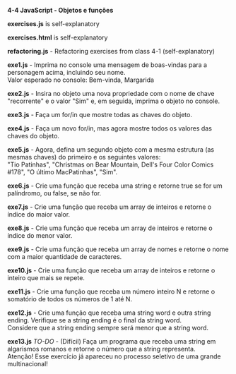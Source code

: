 <strong>4-4 JavaScript - Objetos e funções</strong>

<strong>exercises.js</strong> is self-explanatory

<strong>exercises.html</strong> is self-explanatory

<strong>refactoring.js</strong> - Refactoring exercises from class 4-1 (self-explanatory)

<strong>exe1.js</strong> - Imprima no console uma mensagem de boas-vindas para a personagem acima, incluindo seu nome.<br>
Valor esperado no console: Bem-vinda, Margarida

<strong>exe2.js</strong> - Insira no objeto uma nova propriedade com o nome de chave "recorrente" e o valor "Sim" e, em seguida, imprima o objeto no console.

<strong>exe3.js</strong> - Faça um for/in que mostre todas as chaves do objeto.

<strong>exe4.js</strong> - Faça um novo for/in, mas agora mostre todos os valores das chaves do objeto.

<strong>exe5.js</strong> - Agora, defina um segundo objeto com a mesma estrutura (as mesmas chaves) do primeiro e os seguintes valores:<br>
"Tio Patinhas", "Christmas on Bear Mountain, Dell's Four Color Comics #178", "O último MacPatinhas", "Sim".

<strong>exe6.js</strong> - Crie uma função que receba uma string e retorne true se for um palíndromo, ou false, se não for.

<strong>exe7.js</strong> - Crie uma função que receba um array de inteiros e retorne o índice do maior valor.

<strong>exe8.js</strong> - Crie uma função que receba um array de inteiros e retorne o índice do menor valor.

<strong>exe9.js</strong> - Crie uma função que receba um array de nomes e retorne o nome com a maior quantidade de caracteres.

<strong>exe10.js</strong> - Crie uma função que receba um array de inteiros e retorne o inteiro que mais se repete.

<strong>exe11.js</strong> - Crie uma função que receba um número inteiro N e retorne o somatório de todos os números de 1 até N.

<strong>exe12.js</strong> - Crie uma função que receba uma string word e outra string ending. Verifique se a string ending é o final da string word.<br>
Considere que a string ending sempre será menor que a string word.

<strong>exe13.js</strong> <em>TO-DO</em> - (Difícil) Faça um programa que receba uma string em algarismos romanos e retorne o número que a string representa.<br>
Atenção! Esse exercício já apareceu no processo seletivo de uma grande multinacional!